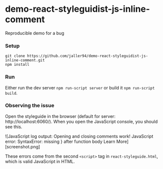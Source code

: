 # demo-react-styleguidist-js-inline-comment
Reproducible demo for a bug

### Setup
```
git clone https://github.com/jaller94/demo-react-styleguidist-js-inline-comment.git
npm install
```

### Run
Either run the dev server `npm run-script server` or build it `npm run-script build`.

### Observing the issue
Open the styleguide in the browser (default for server: http://localhost:6060/).
When you open the JavaScript console, you should see this.

![JavaScript log output: Opening and closing comments work! JavaScript error: SyntaxError: missing } after function body Learn More][screenshot.png]

These errors come from the second `<script>` tag in `react-styleguide.html`, which is valid JavaScript in HTML.

